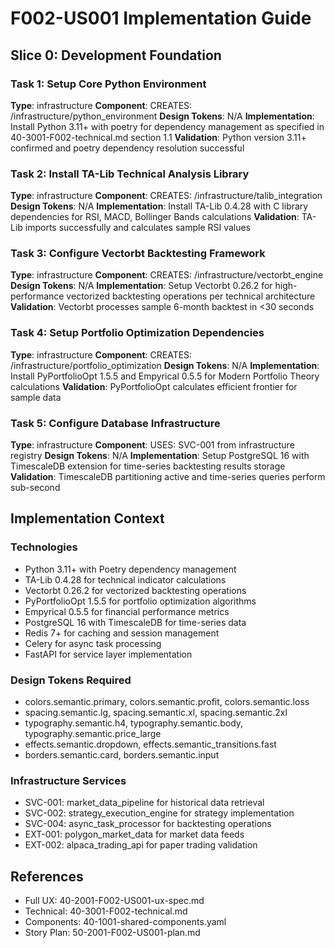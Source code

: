 # F002-US001 Implementation Guide

## Slice 0: Development Foundation

### Task 1: Setup Core Python Environment
**Type**: infrastructure
**Component**: CREATES: /infrastructure/python_environment
**Design Tokens**: N/A
**Implementation**: 
Install Python 3.11+ with poetry for dependency management as specified in 40-3001-F002-technical.md section 1.1
**Validation**: Python version 3.11+ confirmed and poetry dependency resolution successful

### Task 2: Install TA-Lib Technical Analysis Library
**Type**: infrastructure
**Component**: CREATES: /infrastructure/talib_integration
**Design Tokens**: N/A
**Implementation**: 
Install TA-Lib 0.4.28 with C library dependencies for RSI, MACD, Bollinger Bands calculations
**Validation**: TA-Lib imports successfully and calculates sample RSI values

### Task 3: Configure Vectorbt Backtesting Framework
**Type**: infrastructure
**Component**: CREATES: /infrastructure/vectorbt_engine
**Design Tokens**: N/A
**Implementation**: 
Setup Vectorbt 0.26.2 for high-performance vectorized backtesting operations per technical architecture
**Validation**: Vectorbt processes sample 6-month backtest in <30 seconds

### Task 4: Setup Portfolio Optimization Dependencies
**Type**: infrastructure
**Component**: CREATES: /infrastructure/portfolio_optimization
**Design Tokens**: N/A
**Implementation**: 
Install PyPortfolioOpt 1.5.5 and Empyrical 0.5.5 for Modern Portfolio Theory calculations
**Validation**: PyPortfolioOpt calculates efficient frontier for sample data

### Task 5: Configure Database Infrastructure
**Type**: infrastructure
**Component**: USES: SVC-001 from infrastructure registry
**Design Tokens**: N/A
**Implementation**: 
Setup PostgreSQL 16 with TimescaleDB extension for time-series backtesting results storage
**Validation**: TimescaleDB partitioning active and time-series queries perform sub-second

## Implementation Context

### Technologies
- Python 3.11+ with Poetry dependency management
- TA-Lib 0.4.28 for technical indicator calculations
- Vectorbt 0.26.2 for vectorized backtesting operations
- PyPortfolioOpt 1.5.5 for portfolio optimization algorithms
- Empyrical 0.5.5 for financial performance metrics
- PostgreSQL 16 with TimescaleDB for time-series data
- Redis 7+ for caching and session management
- Celery for async task processing
- FastAPI for service layer implementation

### Design Tokens Required
- colors.semantic.primary, colors.semantic.profit, colors.semantic.loss
- spacing.semantic.lg, spacing.semantic.xl, spacing.semantic.2xl
- typography.semantic.h4, typography.semantic.body, typography.semantic.price_large
- effects.semantic.dropdown, effects.semantic_transitions.fast
- borders.semantic.card, borders.semantic.input

### Infrastructure Services
- SVC-001: market_data_pipeline for historical data retrieval
- SVC-002: strategy_execution_engine for strategy implementation
- SVC-004: async_task_processor for backtesting operations
- EXT-001: polygon_market_data for market data feeds
- EXT-002: alpaca_trading_api for paper trading validation

## References
- Full UX: 40-2001-F002-US001-ux-spec.md
- Technical: 40-3001-F002-technical.md
- Components: 40-1001-shared-components.yaml
- Story Plan: 50-2001-F002-US001-plan.md